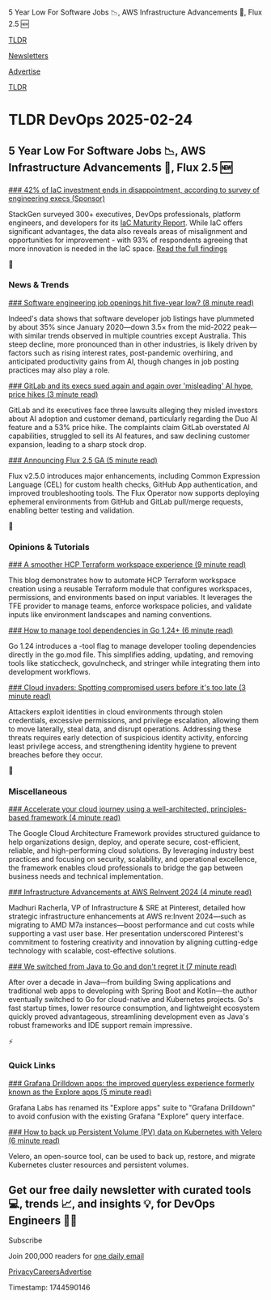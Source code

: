 5 Year Low For Software Jobs 📉, AWS Infrastructure Advancements 💾, Flux 2.5 🆕

[TLDR](/)

[Newsletters](/newsletters)

[Advertise](https://advertise.tldr.tech/)

[TLDR](/)

# TLDR DevOps 2025-02-24

## 5 Year Low For Software Jobs 📉, AWS Infrastructure Advancements 💾, Flux 2.5 🆕

### 

[### 42% of IaC investment ends in disappointment, according to survey of engineering execs (Sponsor)](https://bit.ly/41fA20b)

StackGen surveyed 300+ executives, DevOps professionals, platform engineers, and developers for its [IaC Maturity Report](https://bit.ly/41fA20b). While IaC offers significant advantages, the data also reveals areas of misalignment and opportunities for improvement - with 93% of respondents agreeing that more innovation is needed in the IaC space. [Read the full findings](https://bit.ly/41fA20b)

📱

### News & Trends

[### Software engineering job openings hit five-year low? (8 minute read)](https://blog.pragmaticengineer.com/software-engineer-jobs-five-year-low/?utm_source=tldrdevops)

Indeed's data shows that software developer job listings have plummeted by about 35% since January 2020—down 3.5× from the mid-2022 peak—with similar trends observed in multiple countries except Australia. This steep decline, more pronounced than in other industries, is likely driven by factors such as rising interest rates, post-pandemic overhiring, and anticipated productivity gains from AI, though changes in job posting practices may also play a role.

[### GitLab and its execs sued again and again over 'misleading' AI hype, price hikes (3 minute read)](https://www.theregister.com/2025/02/20/gitlab_thrice_sued/?utm_source=tldrdevops)

GitLab and its executives face three lawsuits alleging they misled investors about AI adoption and customer demand, particularly regarding the Duo AI feature and a 53% price hike. The complaints claim GitLab overstated AI capabilities, struggled to sell its AI features, and saw declining customer expansion, leading to a sharp stock drop.

[### Announcing Flux 2.5 GA (5 minute read)](https://fluxcd.io/blog/2025/02/flux-v2.5.0/?utm_source=tldrdevops)

Flux v2.5.0 introduces major enhancements, including Common Expression Language (CEL) for custom health checks, GitHub App authentication, and improved troubleshooting tools. The Flux Operator now supports deploying ephemeral environments from GitHub and GitLab pull/merge requests, enabling better testing and validation.

🚀

### Opinions & Tutorials

[### A smoother HCP Terraform workspace experience (9 minute read)](https://www.hashicorp.com/en/blog/a-smoother-hcp-terraform-workspace-experience?utm_source=tldrdevops)

This blog demonstrates how to automate HCP Terraform workspace creation using a reusable Terraform module that configures workspaces, permissions, and environments based on input variables. It leverages the TFE provider to manage teams, enforce workspace policies, and validate inputs like environment landscapes and naming conventions.

[### How to manage tool dependencies in Go 1.24+ (6 minute read)](https://www.alexedwards.net/blog/how-to-manage-tool-dependencies-in-go-1.24-plus?utm_source=tldrdevops)

Go 1.24 introduces a -tool flag to manage developer tooling dependencies directly in the go.mod file. This simplifies adding, updating, and removing tools like staticcheck, govulncheck, and stringer while integrating them into development workflows.

[### Cloud invaders: Spotting compromised users before it's too late (3 minute read)](https://sysdig.com/blog/spotting-compromised-users/?utm_source=tldrdevops)

Attackers exploit identities in cloud environments through stolen credentials, excessive permissions, and privilege escalation, allowing them to move laterally, steal data, and disrupt operations. Addressing these threats requires early detection of suspicious identity activity, enforcing least privilege access, and strengthening identity hygiene to prevent breaches before they occur.

🎁

### Miscellaneous

[### Accelerate your cloud journey using a well-architected, principles-based framework (4 minute read)](https://cloud.google.com/blog/products/application-modernization/well-architected-framework-to-accelerate-your-cloud-journey/?utm_source=tldrdevops)

The Google Cloud Architecture Framework provides structured guidance to help organizations design, deploy, and operate secure, cost-efficient, reliable, and high-performing cloud solutions. By leveraging industry best practices and focusing on security, scalability, and operational excellence, the framework enables cloud professionals to bridge the gap between business needs and technical implementation.

[### Infrastructure Advancements at AWS ReInvent 2024 (4 minute read)](https://medium.com/pinterest-engineering/infrastructure-advancements-at-aws-reinvent-2024-3670363c467d?utm_source=tldrdevops)

Madhuri Racherla, VP of Infrastructure & SRE at Pinterest, detailed how strategic infrastructure enhancements at AWS re:Invent 2024—such as migrating to AMD M7a instances—boost performance and cut costs while supporting a vast user base. Her presentation underscored Pinterest's commitment to fostering creativity and innovation by aligning cutting-edge technology with scalable, cost-effective solutions.

[### We switched from Java to Go and don't regret it (7 minute read)](https://glasskube.dev/blog/from-java-to-go/?utm_source=tldrdevops)

After over a decade in Java—from building Swing applications and traditional web apps to developing with Spring Boot and Kotlin—the author eventually switched to Go for cloud-native and Kubernetes projects. Go's fast startup times, lower resource consumption, and lightweight ecosystem quickly proved advantageous, streamlining development even as Java's robust frameworks and IDE support remain impressive.

⚡️

### Quick Links

[### Grafana Drilldown apps: the improved queryless experience formerly known as the Explore apps (5 minute read)](https://grafana.com/blog/2025/02/20/grafana-drilldown-apps-the-improved-queryless-experience-formerly-known-as-the-explore-apps/?utm_source=tldrdevops)

Grafana Labs has renamed its "Explore apps" suite to "Grafana Drilldown" to avoid confusion with the existing Grafana "Explore" query interface.

[### How to back up Persistent Volume (PV) data on Kubernetes with Velero (6 minute read)](https://medium.com/@afriyanto01002/how-to-back-up-persistent-volume-pv-data-on-kubernetes-with-velero-7a1a399712d3?utm_source=tldrdevops)

Velero, an open-source tool, can be used to back up, restore, and migrate Kubernetes cluster resources and persistent volumes.

## Get our free daily newsletter with curated tools 💻, trends 📈, and insights 💡, for DevOps Engineers 👨‍💻

Subscribe

Join 200,000 readers for [one daily email](/api/latest/devops)

[Privacy](/privacy)[Careers](https://jobs.ashbyhq.com/tldr.tech)[Advertise](/devops/advertise)

Timestamp: 1744590146